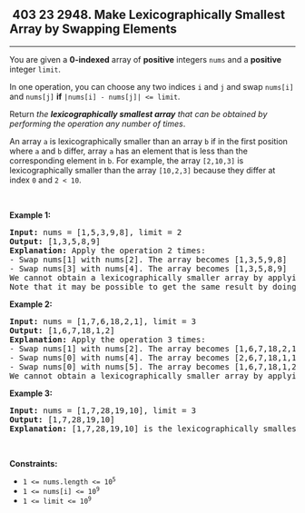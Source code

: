 <h2> 403 23
2948. Make Lexicographically Smallest Array by Swapping Elements</h2><hr><div><p>You are given a <strong>0-indexed</strong> array of <strong>positive</strong> integers <code>nums</code> and a <strong>positive</strong> integer <code>limit</code>.</p>

<p>In one operation, you can choose any two indices <code>i</code> and <code>j</code> and swap <code>nums[i]</code> and <code>nums[j]</code> <strong>if</strong> <code>|nums[i] - nums[j]| &lt;= limit</code>.</p>

<p>Return <em>the <strong>lexicographically smallest array</strong> that can be obtained by performing the operation any number of times</em>.</p>

<p>An array <code>a</code> is lexicographically smaller than an array <code>b</code> if in the first position where <code>a</code> and <code>b</code> differ, array <code>a</code> has an element that is less than the corresponding element in <code>b</code>. For example, the array <code>[2,10,3]</code> is lexicographically smaller than the array <code>[10,2,3]</code> because they differ at index <code>0</code> and <code>2 &lt; 10</code>.</p>

<p>&nbsp;</p>
<p><strong class="example">Example 1:</strong></p>

<pre><strong>Input:</strong> nums = [1,5,3,9,8], limit = 2
<strong>Output:</strong> [1,3,5,8,9]
<strong>Explanation:</strong> Apply the operation 2 times:
- Swap nums[1] with nums[2]. The array becomes [1,3,5,9,8]
- Swap nums[3] with nums[4]. The array becomes [1,3,5,8,9]
We cannot obtain a lexicographically smaller array by applying any more operations.
Note that it may be possible to get the same result by doing different operations.
</pre>

<p><strong class="example">Example 2:</strong></p>

<pre><strong>Input:</strong> nums = [1,7,6,18,2,1], limit = 3
<strong>Output:</strong> [1,6,7,18,1,2]
<strong>Explanation:</strong> Apply the operation 3 times:
- Swap nums[1] with nums[2]. The array becomes [1,6,7,18,2,1]
- Swap nums[0] with nums[4]. The array becomes [2,6,7,18,1,1]
- Swap nums[0] with nums[5]. The array becomes [1,6,7,18,1,2]
We cannot obtain a lexicographically smaller array by applying any more operations.
</pre>

<p><strong class="example">Example 3:</strong></p>

<pre><strong>Input:</strong> nums = [1,7,28,19,10], limit = 3
<strong>Output:</strong> [1,7,28,19,10]
<strong>Explanation:</strong> [1,7,28,19,10] is the lexicographically smallest array we can obtain because we cannot apply the operation on any two indices.
</pre>

<p>&nbsp;</p>
<p><strong>Constraints:</strong></p>

<ul>
	<li><code>1 &lt;= nums.length &lt;= 10<sup>5</sup></code></li>
	<li><code>1 &lt;= nums[i] &lt;= 10<sup>9</sup></code></li>
	<li><code>1 &lt;= limit &lt;= 10<sup>9</sup></code></li>
</ul>
</div>